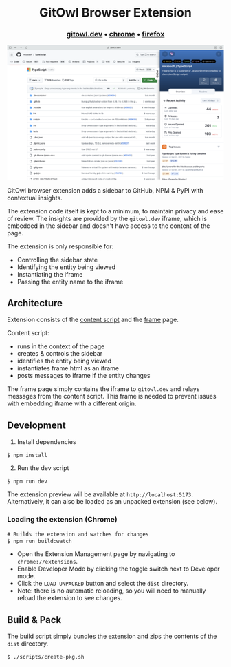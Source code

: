 
<h1 align="center">
  GitOwl Browser Extension
</h1>

<h3 align="center">
  <b><a href="https://gitowl.dev">gitowl.dev</a></b>
  <span> • </span>
  <b><a href="https://chrome.google.com/webstore/detail/gitowl/gijnkijpbdlefjnobncjfongkbpoohdb">chrome</a></b>
  <span> • </span>
  <b><a href="https://addons.mozilla.org/en-US/firefox/addon/gitowl/">firefox</a></b>
</h3>

![Screenshot](./screenshots/main.png)

GitOwl browser extension adds a sidebar to GitHub, NPM & PyPI with contextual insights.

The extension code itself is kept to a minimum, to maintain privacy and ease of review.
The insights are provided by the `gitowl.dev` iframe, which is embedded in the sidebar and doesn't have access to the content of the page.

The extension is only responsible for:
- Controlling the sidebar state
- Identifying the entity being viewed
- Instantiating the iframe
- Passing the entity name to the iframe

## Architecture

Extension consists of the [content script](./src/content/index.tsx) and the [frame](./src/frame/index.html) page.

Content script:
- runs in the context of the page
- creates & controls the sidebar
- identifies the entity being viewed
- instantiates frame.html as an iframe
- posts messages to iframe if the entity changes

The frame page simply contains the iframe to `gitowl.dev` and relays messages from the content script.
This frame is needed to prevent issues with embedding iframe with a different origin.

## Development

1. Install dependencies
```shell
$ npm install
```

2. Run the dev script
```shell
$ npm run dev
```

The extension preview will be available at `http://localhost:5173`. Alternatively, it can also be loaded as an unpacked extension (see below).

### Loading the extension (Chrome)

```shell
# Builds the extension and watches for changes
$ npm run build:watch
```

- Open the Extension Management page by navigating to `chrome://extensions`.
- Enable Developer Mode by clicking the toggle switch next to Developer mode.
- Click the `LOAD UNPACKED` button and select the `dist` directory.
- Note: there is no automatic reloading, so you will need to manually reload the extension to see changes.


## Build & Pack

The build script simply bundles the extension and zips the contents of the `dist` directory.

```shell
$ ./scripts/create-pkg.sh
```
